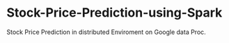 # Stock-Price-Prediction-using-Spark
Stock Price Prediction in distributed Enviroment on Google data Proc. 
